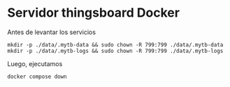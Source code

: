 # Servidor thingsboard Docker

Antes de levantar los servicios

```
mkdir -p ./data/.mytb-data && sudo chown -R 799:799 ./data/.mytb-data
mkdir -p ./data/.mytb-logs && sudo chown -R 799:799 ./data/.mytb-logs
```

Luego, ejecutamos

```
docker compose down
```
